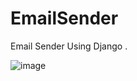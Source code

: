 # EmailSender
Email Sender Using Django . 

![image](https://user-images.githubusercontent.com/81063456/140648088-33cff939-81f0-4cfb-9a4e-2b6634ffe54d.png)
